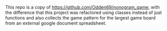 This repo is a copy of https://github.com/Odden69/nonogram_game, with the difference that this project was refactored using classes instead of just functions and also collects the game pattern for the largest game board from an external google document spreadsheet.
